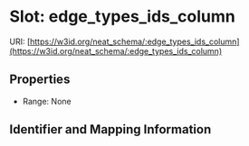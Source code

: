 # Slot: edge_types_ids_column

URI: [https://w3id.org/neat_schema/:edge_types_ids_column](https://w3id.org/neat_schema/:edge_types_ids_column)



<!-- no inheritance hierarchy -->


## Properties

 * Range: None



## Identifier and Mapping Information





